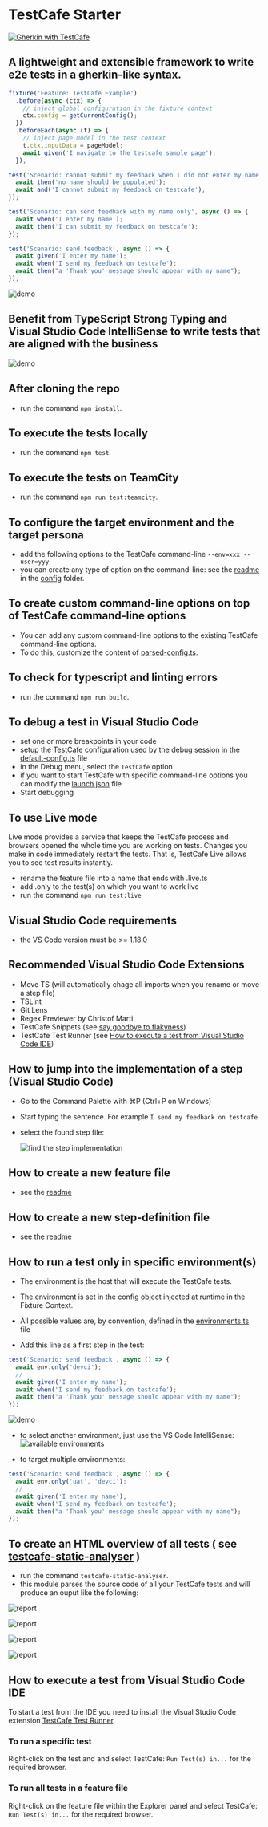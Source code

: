 # TestCafe Starter

<a href="https://github.com/DevExpress/testcafe">
    <img alt="Gherkin with TestCafe" src="https://img.shields.io/badge/gherkin%20with-TestCafe-2fa4cf.svg">
</a>

## A lightweight and extensible framework to write e2e tests in a gherkin-like syntax.

```typescript
fixture('Feature: TestCafe Example')
  .before(async (ctx) => {
    // inject global configuration in the fixture context
    ctx.config = getCurrentConfig();
  })
  .beforeEach(async (t) => {
    // inject page model in the test context
    t.ctx.inputData = pageModel;
    await given('I navigate to the testcafe sample page');
  });

test('Scenario: cannot submit my feedback when I did not enter my name', async () => {
  await then('no name should be populated');
  await and('I cannot submit my feedback on testcafe');
});

test('Scenario: can send feedback with my name only', async () => {
  await when('I enter my name');
  await then('I can submit my feedback on testcafe');
});

test('Scenario: send feedback', async () => {
  await given('I enter my name');
  await when('I send my feedback on testcafe');
  await then("a 'Thank you' message should appear with my name");
});
```

![demo](./.media/demo1.gif)

## Benefit from TypeScript Strong Typing and Visual Studio Code IntelliSense to write tests that are aligned with the business

![demo](./.media/demo3.gif)

## After cloning the repo

- run the command `npm install`.

## To execute the tests locally

- run the command `npm test`.

## To execute the tests on TeamCity

- run the command `npm run test:teamcity`.

## To configure the target environment and the target persona

- add the following options to the TestCafe command-line `--env=xxx --user=yyy`
- you can create any type of option on the command-line: see the [readme](config/README.md) in the [config](config) folder.

## To create custom command-line options on top of TestCafe command-line options

- You can add any custom command-line options to the existing TestCafe command-line options.
- To do this, customize the content of [parsed-config.ts](config/parsed-config.ts).

## To check for typescript and linting errors

- run the command `npm run build`.

## To debug a test in Visual Studio Code

- set one or more breakpoints in your code
- setup the TestCafe configuration used by the debug session in the [default-config.ts](config/default-config.ts) file
- in the Debug menu, select the `TestCafe` option
- if you want to start TestCafe with specific command-line options you can modify the [launch.json](.vscode/launch.json) file
- Start debugging

## To use Live mode

Live mode provides a service that keeps the TestCafe process and browsers opened the whole time you are working on tests. Changes you make in code immediately restart the tests. That is, TestCafe Live allows you to see test results instantly.

- rename the feature file into a name that ends with .live.ts
- add .only to the test(s) on which you want to work live
- run the command `npm run test:live`

## Visual Studio Code requirements

- the VS Code version must be >= 1.18.0

## Recommended Visual Studio Code Extensions

- Move TS (will automatically chage all imports when you rename or move a step file)
- TSLint
- Git Lens
- Regex Previewer by Christof Marti
- TestCafe Snippets (see [say goodbye to flakyness](https://github.com/hdorgeval/testcafe-snippets))
- TestCafe Test Runner (see [How to execute a test from Visual Studio Code IDE](#how-to-execute-a-test-from-visual-studio-code-ide))

## How to jump into the implementation of a step (Visual Studio Code)

- Go to the Command Palette with ⌘P (Ctrl+P on Windows)

- Start typing the sentence. For example `I send my feedback on testcafe`

- select the found step file:

  ![find the step implementation](./.media/screenshot08.png)

## How to create a new feature file

- see the [readme](features/README.md)

## How to create a new step-definition file

- see the [readme](domains/testcafe-sample-page/README.md)

## How to run a test only in specific environment(s)

- The environment is the host that will execute the TestCafe tests.
- The environment is set in the config object injected at runtime in the Fixture Context.
- All possible values are, by convention, defined in the [environments.ts](config/environments.ts) file

- Add this line as a first step in the test:

```typescript
test('Scenario: send feedback', async () => {
  await env.only('devci');
  //
  await given('I enter my name');
  await when('I send my feedback on testcafe');
  await then("a 'Thank you' message should appear with my name");
});
```

![demo](./.media/demo2.gif)

- to select another environment, just use the VS Code IntelliSense:
  ![available environments](./.media/screenshot04.png)

- to target multiple environments:

```typescript
test('Scenario: send feedback', async () => {
  await env.only('uat', 'devci');
  //
  await given('I enter my name');
  await when('I send my feedback on testcafe');
  await then("a 'Thank you' message should appear with my name");
});
```

## To create an HTML overview of all tests ( see [testcafe-static-analyser](https://github.com/hdorgeval/testcafe-static-analyser) )

- run the command `testcafe-static-analyser`.
- this module parses the source code of all your TestCafe tests and will produce an ouput like the following:

![report](.media/static-reporter1.png)

![report](.media/static-reporter2.png)

![report](.media/static-reporter3.png)

![report](.media/static-reporter4.png)

## How to execute a test from Visual Studio Code IDE

To start a test from the IDE you need to install the Visual Studio Code extension [TestCafe Test Runner](https://github.com/romanresh/vscode-testcafe).

### To run a specific test

Right-click on the test and and select TestCafe: `Run Test(s) in...` for the required browser.

### To run all tests in a feature file

Right-click on the feature file within the Explorer panel and select TestCafe: `Run Test(s) in...` for the required browser.
